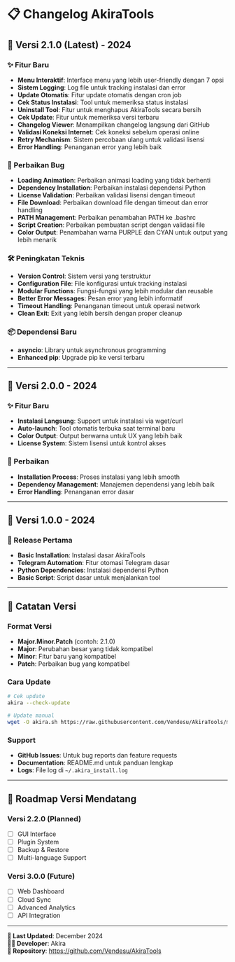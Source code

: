 # 📋 Changelog AkiraTools

## 🚀 Versi 2.1.0 (Latest) - 2024

### ✨ Fitur Baru
- **Menu Interaktif**: Interface menu yang lebih user-friendly dengan 7 opsi
- **Sistem Logging**: Log file untuk tracking instalasi dan error
- **Update Otomatis**: Fitur update otomatis dengan cron job
- **Cek Status Instalasi**: Tool untuk memeriksa status instalasi
- **Uninstall Tool**: Fitur untuk menghapus AkiraTools secara bersih
- **Cek Update**: Fitur untuk memeriksa versi terbaru
- **Changelog Viewer**: Menampilkan changelog langsung dari GitHub
- **Validasi Koneksi Internet**: Cek koneksi sebelum operasi online
- **Retry Mechanism**: Sistem percobaan ulang untuk validasi lisensi
- **Error Handling**: Penanganan error yang lebih baik

### 🔧 Perbaikan Bug
- **Loading Animation**: Perbaikan animasi loading yang tidak berhenti
- **Dependency Installation**: Perbaikan instalasi dependensi Python
- **License Validation**: Perbaikan validasi lisensi dengan timeout
- **File Download**: Perbaikan download file dengan timeout dan error handling
- **PATH Management**: Perbaikan penambahan PATH ke .bashrc
- **Script Creation**: Perbaikan pembuatan script dengan validasi file
- **Color Output**: Penambahan warna PURPLE dan CYAN untuk output yang lebih menarik

### 🛠️ Peningkatan Teknis
- **Version Control**: Sistem versi yang terstruktur
- **Configuration File**: File konfigurasi untuk tracking instalasi
- **Modular Functions**: Fungsi-fungsi yang lebih modular dan reusable
- **Better Error Messages**: Pesan error yang lebih informatif
- **Timeout Handling**: Penanganan timeout untuk operasi network
- **Clean Exit**: Exit yang lebih bersih dengan proper cleanup

### 📦 Dependensi Baru
- **asyncio**: Library untuk asynchronous programming
- **Enhanced pip**: Upgrade pip ke versi terbaru

---

## 🔄 Versi 2.0.0 - 2024

### ✨ Fitur Baru
- **Instalasi Langsung**: Support untuk instalasi via wget/curl
- **Auto-launch**: Tool otomatis terbuka saat terminal baru
- **Color Output**: Output berwarna untuk UX yang lebih baik
- **License System**: Sistem lisensi untuk kontrol akses

### 🔧 Perbaikan
- **Installation Process**: Proses instalasi yang lebih smooth
- **Dependency Management**: Manajemen dependensi yang lebih baik
- **Error Handling**: Penanganan error dasar

---

## 🎯 Versi 1.0.0 - 2024

### 🚀 Release Pertama
- **Basic Installation**: Instalasi dasar AkiraTools
- **Telegram Automation**: Fitur otomasi Telegram dasar
- **Python Dependencies**: Instalasi dependensi Python
- **Basic Script**: Script dasar untuk menjalankan tool

---

## 📝 Catatan Versi

### Format Versi
- **Major.Minor.Patch** (contoh: 2.1.0)
- **Major**: Perubahan besar yang tidak kompatibel
- **Minor**: Fitur baru yang kompatibel
- **Patch**: Perbaikan bug yang kompatibel

### Cara Update
```bash
# Cek update
akira --check-update

# Update manual
wget -O akira.sh https://raw.githubusercontent.com/Vendesu/AkiraTools/main/akira.sh && chmod +x akira.sh && ./akira.sh
```

### Support
- **GitHub Issues**: Untuk bug reports dan feature requests
- **Documentation**: README.md untuk panduan lengkap
- **Logs**: File log di `~/.akira_install.log`

---

## 🔮 Roadmap Versi Mendatang

### Versi 2.2.0 (Planned)
- [ ] GUI Interface
- [ ] Plugin System
- [ ] Backup & Restore
- [ ] Multi-language Support

### Versi 3.0.0 (Future)
- [ ] Web Dashboard
- [ ] Cloud Sync
- [ ] Advanced Analytics
- [ ] API Integration

---

**📅 Last Updated**: December 2024  
**👨‍💻 Developer**: Akira  
**🔗 Repository**: https://github.com/Vendesu/AkiraTools